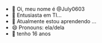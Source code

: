 - 👋 Oi, meu nome é @July0603
- 👀 Entusiasta em TI...
- 🌱 Atualmente estou aprendendo ...
- 😄 Pronouns: ela/dela
- 👾 tenho 16 anos


<!---
July0603/July0603 is a ✨ special ✨ repository because its `README.md` (this file) appears on your GitHub profile.
You can click the Preview link to take a look at your changes.
--->
